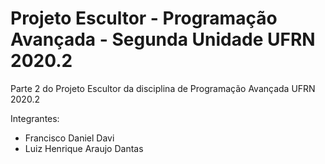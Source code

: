 # Projeto Escultor - Programação Avançada - Segunda Unidade UFRN 2020.2
Parte 2 do Projeto Escultor da disciplina de Programação Avançada UFRN 2020.2

Integrantes:
- Francisco Daniel Davi
- Luiz Henrique Araujo Dantas
